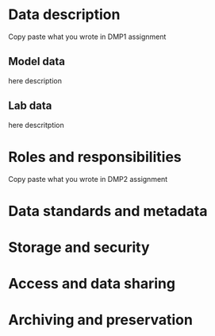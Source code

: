 # Data description 

Copy paste what you wrote in DMP1 assignment

## Model data

here description 

## Lab data

here descritption 

# Roles and responsibilities

Copy paste what you wrote in DMP2 assignment

# Data standards and metadata

# Storage and security

# Access and data sharing

# Archiving and preservation
